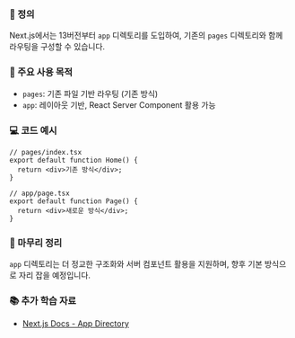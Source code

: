 ### 📘 정의

Next.js에서는 13버전부터 `app` 디렉토리를 도입하여, 기존의 `pages` 디렉토리와 함께 라우팅을 구성할 수 있습니다.

### 🎯 주요 사용 목적

- `pages`: 기존 파일 기반 라우팅 (기존 방식)
- `app`: 레이아웃 기반, React Server Component 활용 가능

### 💻 코드 예시

```tsx
// pages/index.tsx
export default function Home() {
  return <div>기존 방식</div>;
}

// app/page.tsx
export default function Page() {
  return <div>새로운 방식</div>;
}
```

### 🧩 마무리 정리

`app` 디렉토리는 더 정교한 구조화와 서버 컴포넌트 활용을 지원하며, 향후 기본 방식으로 자리 잡을 예정입니다.

### 📚 추가 학습 자료

- [Next.js Docs - App Directory](https://nextjs.org/docs/app/building-your-application/routing)
